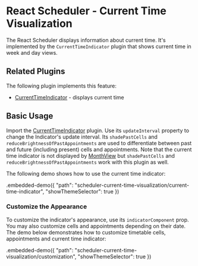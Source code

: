 # React Scheduler - Current Time Visualization

The React Scheduler displays information about current time. It's implemented by the `CurrentTimeIndicator` plugin that shows current time in week and day views.

## Related Plugins

The following plugin implements this feature:

- [CurrentTimeIndicator](../reference/current-time-indicator.md) - displays current time

## Basic Usage

Import the [CurrentTimeIndicator](../reference/current-time-indicator.md) plugin. Use its `updateInterval` property to change the Indicator's update interval. Its `shadePastCells` and `reduceBrightnessOfPastAppointments` are used to differentiate between past and future (including present) cells and appointments. Note that the current time indicator is not displayed by [MonthView](../reference/month-view.md) but `shadePastCells` and `reduceBrightnessOfPastAppointments` work with this plugin as well.

The following demo shows how to use the current time indicator:

.embedded-demo({ "path": "scheduler-current-time-visualization/current-time-indicator", "showThemeSelector": true })

### Customize the Appearance

To customize the indicator's appearance, use its `indicatorComponent` prop. You may also customize cells and appointments depending on their date. The demo below demonstrates how to customize timetable cells, appointments and current time indicator:

.embedded-demo({ "path": "scheduler-current-time-visualization/customization", "showThemeSelector": true })
